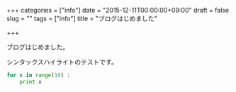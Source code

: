 +++
categories = ["info"]
date = "2015-12-11T00:00:00+09:00"
draft = false
slug = ""
tags = ["info"]
title = "ブログはじめました"

+++

ブログはじめました。

<!--more-->

シンタックスハイライトのテストです。

```python
for x in range(10) :
	print x
```
